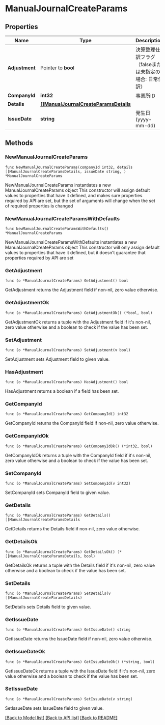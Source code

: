 # ManualJournalCreateParams

## Properties

Name | Type | Description | Notes
------------ | ------------- | ------------- | -------------
**Adjustment** | Pointer to **bool** | 決算整理仕訳フラグ（falseまたは未指定の場合: 日常仕訳） | [optional] 
**CompanyId** | **int32** | 事業所ID | 
**Details** | [**[]ManualJournalCreateParamsDetails**](ManualJournalCreateParamsDetails.md) |  | 
**IssueDate** | **string** | 発生日 (yyyy-mm-dd) | 

## Methods

### NewManualJournalCreateParams

`func NewManualJournalCreateParams(companyId int32, details []ManualJournalCreateParamsDetails, issueDate string, ) *ManualJournalCreateParams`

NewManualJournalCreateParams instantiates a new ManualJournalCreateParams object
This constructor will assign default values to properties that have it defined,
and makes sure properties required by API are set, but the set of arguments
will change when the set of required properties is changed

### NewManualJournalCreateParamsWithDefaults

`func NewManualJournalCreateParamsWithDefaults() *ManualJournalCreateParams`

NewManualJournalCreateParamsWithDefaults instantiates a new ManualJournalCreateParams object
This constructor will only assign default values to properties that have it defined,
but it doesn't guarantee that properties required by API are set

### GetAdjustment

`func (o *ManualJournalCreateParams) GetAdjustment() bool`

GetAdjustment returns the Adjustment field if non-nil, zero value otherwise.

### GetAdjustmentOk

`func (o *ManualJournalCreateParams) GetAdjustmentOk() (*bool, bool)`

GetAdjustmentOk returns a tuple with the Adjustment field if it's non-nil, zero value otherwise
and a boolean to check if the value has been set.

### SetAdjustment

`func (o *ManualJournalCreateParams) SetAdjustment(v bool)`

SetAdjustment sets Adjustment field to given value.

### HasAdjustment

`func (o *ManualJournalCreateParams) HasAdjustment() bool`

HasAdjustment returns a boolean if a field has been set.

### GetCompanyId

`func (o *ManualJournalCreateParams) GetCompanyId() int32`

GetCompanyId returns the CompanyId field if non-nil, zero value otherwise.

### GetCompanyIdOk

`func (o *ManualJournalCreateParams) GetCompanyIdOk() (*int32, bool)`

GetCompanyIdOk returns a tuple with the CompanyId field if it's non-nil, zero value otherwise
and a boolean to check if the value has been set.

### SetCompanyId

`func (o *ManualJournalCreateParams) SetCompanyId(v int32)`

SetCompanyId sets CompanyId field to given value.


### GetDetails

`func (o *ManualJournalCreateParams) GetDetails() []ManualJournalCreateParamsDetails`

GetDetails returns the Details field if non-nil, zero value otherwise.

### GetDetailsOk

`func (o *ManualJournalCreateParams) GetDetailsOk() (*[]ManualJournalCreateParamsDetails, bool)`

GetDetailsOk returns a tuple with the Details field if it's non-nil, zero value otherwise
and a boolean to check if the value has been set.

### SetDetails

`func (o *ManualJournalCreateParams) SetDetails(v []ManualJournalCreateParamsDetails)`

SetDetails sets Details field to given value.


### GetIssueDate

`func (o *ManualJournalCreateParams) GetIssueDate() string`

GetIssueDate returns the IssueDate field if non-nil, zero value otherwise.

### GetIssueDateOk

`func (o *ManualJournalCreateParams) GetIssueDateOk() (*string, bool)`

GetIssueDateOk returns a tuple with the IssueDate field if it's non-nil, zero value otherwise
and a boolean to check if the value has been set.

### SetIssueDate

`func (o *ManualJournalCreateParams) SetIssueDate(v string)`

SetIssueDate sets IssueDate field to given value.



[[Back to Model list]](../README.md#documentation-for-models) [[Back to API list]](../README.md#documentation-for-api-endpoints) [[Back to README]](../README.md)


